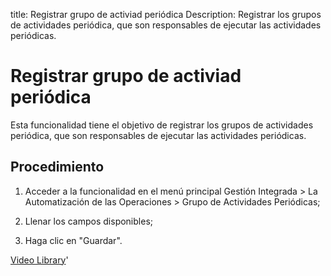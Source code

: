 title: Registrar grupo de activiad periódica
Description: Registrar los grupos de actividades periódica, que son responsables de ejecutar las actividades periódicas.
# Registrar grupo de activiad periódica


Esta funcionalidad tiene el objetivo de registrar los grupos de actividades
periódica, que son responsables de ejecutar las actividades periódicas.

Procedimiento
-----------------

1.  Acceder a la funcionalidad en el menú principal Gestión Integrada \> La
    Automatización de las Operaciones \> Grupo de Actividades Periódicas;

2.  Llenar los campos disponibles;

3.  Haga clic en "Guardar".


<i class='fa fa-youtube-play  fa-2x' style='color:#97ce17;vertical-align: middle;'> </i> [Video Library](https://www.youtube.com/playlist?list=PLB5qK2uzf2ROTLt6Tt7uegzqwpXHX5nA2)'

<!-- !!! tip "About"

    <b>Product/Version:</b> CITSmart | 8.00 &nbsp;&nbsp;
    <b>Updated:</b>01/25/2019 – Anna Martins
